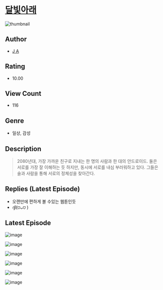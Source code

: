 # [달빛아래](https://comic.naver.com/challenge/list?titleId=810521)
![thumbnail](https://image-comic.pstatic.net/user_contents_data/challenge_comic/2023/05/23/upload_7089903010573728056_480x623.jpeg)

## Author
- [J A](https://comic.naver.com/artistTitle?id=366947)

## Rating
- 10.00

## View Count
- 116

## Genre
- 일상, 감성

## Description
> 2080년대, 가장 가까운 친구로 지내는 한 명의 사람과 한 대의 안드로이드. 둘은 서로를 가장 잘 이해하는 듯 하지만, 동시에 서로를 내심 부러워하고 있다. 그들은 술과 사람을 통해 서로의 정체성을 찾아간다.

## Replies (Latest Episode)
- 오랜만에 편하게 볼 수있는 웹툰인듯
- ദ്ദി(⩌ᴗ⩌ )

## Latest Episode
![image](https://image-comic.pstatic.net/user_contents_data/challenge_comic/2023/05/23/366947/upload_7221858874916364899.jpeg)

![image](https://image-comic.pstatic.net/user_contents_data/challenge_comic/2023/05/23/366947/upload_3545007123750794850.jpeg)

![image](https://image-comic.pstatic.net/user_contents_data/challenge_comic/2023/05/23/366947/upload_3991371473309099109.jpeg)

![image](https://image-comic.pstatic.net/user_contents_data/challenge_comic/2023/05/23/366947/upload_7005460710803387233.jpeg)

![image](https://image-comic.pstatic.net/user_contents_data/challenge_comic/2023/05/23/366947/upload_3991709041367070516.jpeg)

![image](https://image-comic.pstatic.net/user_contents_data/challenge_comic/2023/05/23/366947/upload_7292564069548176182.jpeg)
